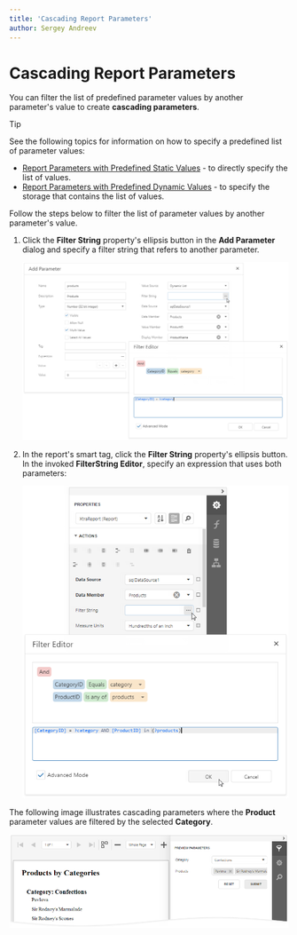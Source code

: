 ```yaml
---
title: 'Cascading Report Parameters'
author: Sergey Andreev
---
```

# Cascading Report Parameters

You can filter the list of predefined parameter values by another parameter's value to create **cascading parameters**.

> [!TIP]
> See the following topics for information on how to specify a predefined list of parameter values:
> * [Report Parameters with Predefined Static Values](report-parameters-with-predefined-static-values.md) - to directly specify the list of values.
> * [Report Parameters with Predefined Dynamic Values](report-parameters-with-predefined-dynamic-values.md) - to specify the storage that contains the list of values.

Follow the steps below to filter the list of parameter values by another parameter's value.

1. Click the **Filter String** property's ellipsis button in the **Add Parameter** dialog and specify a filter string that refers to another parameter.

    ![Specify Filter String](../../../../images/eurd-web-cascading-parameter-filterstring.png)

1. In the report's smart tag, click the **Filter String** property's ellipsis button. In the invoked **FilterString Editor**, specify an expression that uses both parameters:

    ![Specify Report Filter String](../../../../images/eurd-web-cascading-parameter-report-filterstring.png)

The following image illustrates cascading parameters where the **Product** parameter values are filtered by the selected **Category**.

![Report Result](../../../../images/eurd-web-cascading-parameter-result.png)
